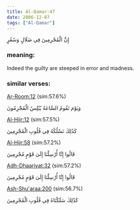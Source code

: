 ```yaml
---
title: Al-Qamar:47
date: 2006-12-07
tags: ["Al-Qamar"]
---
```

إِنَّ الْمُجْرِمِينَ فِي ضَلَالٍ وَسُعُرٍ
### meaning: 
Indeed the guilty are steeped in error and madness.
### similar verses: 

[Ar-Room:12](/30/12) (sim:57.6%)

وَيَوْمَ تَقُومُ السَّاعَةُ يُبْلِسُ الْمُجْرِمُونَ

[Al-Hijr:12](/15/12) (sim:57.5%)

كَذَٰلِكَ نَسْلُكُهُ فِي قُلُوبِ الْمُجْرِمِينَ

[Al-Hijr:58](/15/58) (sim:57.2%)

قَالُوا إِنَّا أُرْسِلْنَا إِلَىٰ قَوْمٍ مُجْرِمِينَ

[Adh-Dhaariyat:32](/51/32) (sim:57.2%)

قَالُوا إِنَّا أُرْسِلْنَا إِلَىٰ قَوْمٍ مُجْرِمِينَ

[Ash-Shu'araa:200](/26/200) (sim:56.7%)

كَذَٰلِكَ سَلَكْنَاهُ فِي قُلُوبِ الْمُجْرِمِينَ
